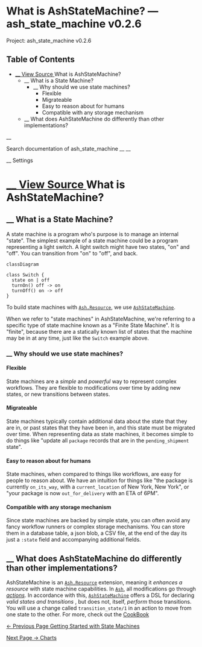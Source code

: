 # What is AshStateMachine? — ash_state_machine v0.2.6

Project: ash_state_machine v0.2.6

## Table of Contents

- [ __ View Source ](external_link) What is AshStateMachine?
  - __ What is a State Machine?
    - __ Why should we use state machines?
      - Flexible
      - Migrateable
      - Easy to reason about for humans
      - Compatible with any storage mechanism
  - __ What does AshStateMachine do differently than other implementations?

__

Search documentation of ash_state_machine __ __

__ Settings

#  [ __ View Source ](external_link) What is AshStateMachine?

##  __ What is a State Machine?

A state machine is a program who's purpose is to manage an internal "state". The simplest example of a state machine could be a program representing a light switch. A light switch might have two states, "on" and "off". You can transition from "on" to "off", and back.
    
    
    classDiagram
    
    class Switch {
      state on | off
      turnOn() off -> on
      turnOff() on -> off
    }

To build state machines with [`Ash.Resource`](3.4.1/Ash.Resource.html), we use [`AshStateMachine`](external_link).

When we refer to "state machines" in AshStateMachine, we're referring to a specific type of state machine known as a "Finite State Machine". It is "finite", because there are a statically known list of states that the machine may be in at any time, just like the `Switch` example above.

###  __ Why should we use state machines?

#### Flexible

State machines are a _simple_ and _powerful_ way to represent complex workflows. They are flexible to modifications over time by adding new states, or new transitions between states.

#### Migrateable

State machines typically contain additional data about the state that they are in, or past states that they have been in, and this state must be migrated over time. When representing data as state machines, it becomes simple to do things like "update all `package` records that are in the `pending_shipment` state".

#### Easy to reason about for humans

State machines, when compared to things like workflows, are easy for people to reason about. We have an intuition for things like "the package is currently `on_its_way`, with a `current_location` of New York, New York", or "your package is now `out_for_delivery` with an ETA of 6PM".

#### Compatible with any storage mechanism

Since state machines are backed by simple state, you can often avoid any fancy workflow runners or complex storage mechanisms. You can store them in a database table, a json blob, a CSV file, at the end of the day its just a `:state` field and accompanying additional fields.

##  __ What does AshStateMachine do differently than other implementations?

AshStateMachine is an [`Ash.Resource`](Ash.Resource.html) extension, meaning it _enhances a resource_ with state machine capabilities. In [`Ash`](3.4.1/Ash.html), all modifications go through [_actions_](external_link). In accordance with this, [`AshStateMachine`](external_link) offers a DSL for declaring _valid states and transitions_ , but does not, itself, _perform_ those transitions. You will use a change called `transition_state/1` in an action to move from one state to the other. For more, check out the [CookBook](readme.html#cookbook)

[ ← Previous Page  Getting Started with State Machines  ](external_link)

[ Next Page →  Charts  ](external_link)
